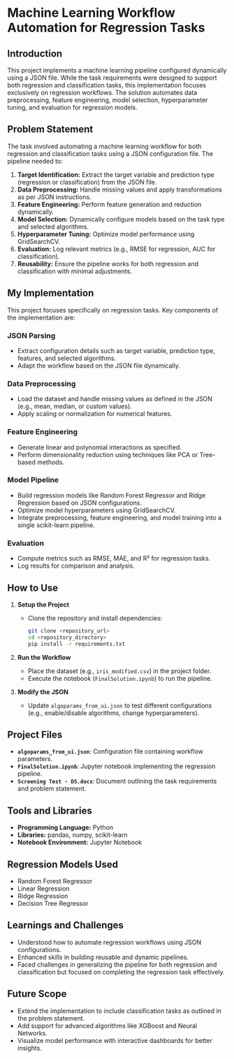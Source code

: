 # Machine Learning Workflow Automation for Regression Tasks

## Introduction

This project implements a machine learning pipeline configured dynamically using a JSON file. While the task requirements were designed to support both regression and classification tasks, this implementation focuses exclusively on regression workflows. The solution automates data preprocessing, feature engineering, model selection, hyperparameter tuning, and evaluation for regression models.

## Problem Statement

The task involved automating a machine learning workflow for both regression and classification tasks using a JSON configuration file. The pipeline needed to:

1. **Target Identification:** Extract the target variable and prediction type (regression or classification) from the JSON file.
2. **Data Preprocessing:** Handle missing values and apply transformations as per JSON instructions.
3. **Feature Engineering:** Perform feature generation and reduction dynamically.
4. **Model Selection:** Dynamically configure models based on the task type and selected algorithms.
5. **Hyperparameter Tuning:** Optimize model performance using GridSearchCV.
6. **Evaluation:** Log relevant metrics (e.g., RMSE for regression, AUC for classification).
7. **Reusability:** Ensure the pipeline works for both regression and classification with minimal adjustments.

## My Implementation

This project focuses specifically on regression tasks. Key components of the implementation are:

### JSON Parsing
- Extract configuration details such as target variable, prediction type, features, and selected algorithms.
- Adapt the workflow based on the JSON file dynamically.

### Data Preprocessing
- Load the dataset and handle missing values as defined in the JSON (e.g., mean, median, or custom values).
- Apply scaling or normalization for numerical features.

### Feature Engineering
- Generate linear and polynomial interactions as specified.
- Perform dimensionality reduction using techniques like PCA or Tree-based methods.

### Model Pipeline
- Build regression models like Random Forest Regressor and Ridge Regression based on JSON configurations.
- Optimize model hyperparameters using GridSearchCV.
- Integrate preprocessing, feature engineering, and model training into a single scikit-learn pipeline.

### Evaluation
- Compute metrics such as RMSE, MAE, and R² for regression tasks.
- Log results for comparison and analysis.

## How to Use

1. **Setup the Project**
   - Clone the repository and install dependencies:
     ```bash
     git clone <repository_url>
     cd <repository_directory>
     pip install -r requirements.txt
     ```

2. **Run the Workflow**
   - Place the dataset (e.g., `iris_modified.csv`) in the project folder.
   - Execute the notebook (`FinalSolution.ipynb`) to run the pipeline.

3. **Modify the JSON**
   - Update `algoparams_from_ui.json` to test different configurations (e.g., enable/disable algorithms, change hyperparameters).

## Project Files

- **`algoparams_from_ui.json`**: Configuration file containing workflow parameters.
- **`FinalSolution.ipynb`**: Jupyter notebook implementing the regression pipeline.
- **`Screening Test - DS.docx`**: Document outlining the task requirements and problem statement.

## Tools and Libraries

- **Programming Language:** Python
- **Libraries:** pandas, numpy, scikit-learn
- **Notebook Environment:** Jupyter Notebook

## Regression Models Used

- Random Forest Regressor
- Linear Regression
- Ridge Regression
- Decision Tree Regressor

## Learnings and Challenges

- Understood how to automate regression workflows using JSON configurations.
- Enhanced skills in building reusable and dynamic pipelines.
- Faced challenges in generalizing the pipeline for both regression and classification but focused on completing the regression task effectively.

## Future Scope

- Extend the implementation to include classification tasks as outlined in the problem statement.
- Add support for advanced algorithms like XGBoost and Neural Networks.
- Visualize model performance with interactive dashboards for better insights.
